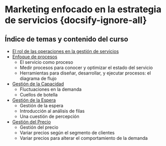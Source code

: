 # Marketing enfocado en la estrategia de servicios {docsify-ignore-all}

## Índice de temas y contenido del curso

- [El rol de las operaciones en la gestión de servicios](/cursos/procesos/uncordobax/mcm002/operaciones.md)
- [Enfoque de procesos](/cursos/procesos/uncordobax/mcm002/enfoque.md)
  - El servicio como proceso
  - Medir procesos para conocer y optimizar el estado del servicio
  - Herramientas para diseñar, desarrollar, y ejecutar procesos: el diagrama de flujo
- [Gestión de la Capacidad](/cursos/procesos/uncordobax/mcm002/capacidad.md)
  - Fluctuaciones en la demanda
  - Cuellos de botella
- [Gestión de la Espera](/cursos/procesos/uncordobax/mcm002/espera.md)
  - Gestión de la espera
  - Introducción al análisis de filas
  - Una cuestión de percepción
- [Gestión del Precio](/cursos/procesos/uncordobax/mcm002/precio.md)
  - Gestión del precio
  - Variar precios según el segmento de clientes
  - Variar precios para alterar el comportamiento de la demanda
